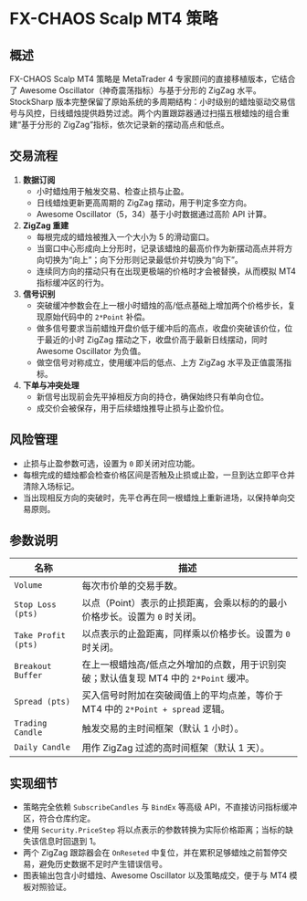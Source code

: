 # FX-CHAOS Scalp MT4 策略

## 概述
FX-CHAOS Scalp MT4 策略是 MetaTrader 4 专家顾问的直接移植版本，它结合了 Awesome Oscillator（神奇震荡指标）与基于分形的 ZigZag 水平。StockSharp 版本完整保留了原始系统的多周期结构：小时级别的蜡烛驱动交易信号与风控，日线蜡烛提供趋势过滤。两个内置跟踪器通过扫描五根蜡烛的组合重建“基于分形的 ZigZag”指标，依次记录新的摆动高点和低点。

## 交易流程
1. **数据订阅**
   - 小时蜡烛用于触发交易、检查止损与止盈。
   - 日线蜡烛更新更高周期的 ZigZag 摆动，用于判定多空方向。
   - Awesome Oscillator（5，34）基于小时数据通过高阶 API 计算。
2. **ZigZag 重建**
   - 每根完成的蜡烛被推入一个大小为 5 的滑动窗口。
   - 当窗口中心形成向上分形时，记录该蜡烛的最高价作为新摆动高点并将方向切换为“向上”；向下分形则记录最低价并切换为“向下”。
   - 连续同方向的摆动只有在出现更极端的价格时才会被替换，从而模拟 MT4 指标缓冲区的行为。
3. **信号识别**
   - 突破缓冲参数会在上一根小时蜡烛的高/低点基础上增加两个价格步长，复现原始代码中的 `2*Point` 补偿。
   - 做多信号要求当前蜡烛开盘价低于缓冲后的高点，收盘价突破该价位，位于最近的小时 ZigZag 摆动之下，收盘价高于最新日线摆动，同时 Awesome Oscillator 为负值。
   - 做空信号对称成立，使用缓冲后的低点、上方 ZigZag 水平及正值震荡指标。
4. **下单与冲突处理**
   - 新信号出现前会先平掉相反方向的持仓，确保始终只有单向仓位。
   - 成交价会被保存，用于后续蜡烛推导止损与止盈价位。

## 风险管理
- 止损与止盈参数可选，设置为 `0` 即关闭对应功能。
- 每根完成的蜡烛都会检查价格区间是否触及止损或止盈，一旦到达立即平仓并清除入场标记。
- 当出现相反方向的突破时，先平仓再在同一根蜡烛上重新进场，以保持单向交易原则。

## 参数说明
| 名称 | 描述 |
| --- | --- |
| `Volume` | 每次市价单的交易手数。 |
| `Stop Loss (pts)` | 以点（Point）表示的止损距离，会乘以标的的最小价格步长。设置为 `0` 时关闭。 |
| `Take Profit (pts)` | 以点表示的止盈距离，同样乘以价格步长。设置为 `0` 时关闭。 |
| `Breakout Buffer` | 在上一根蜡烛高/低点之外增加的点数，用于识别突破；默认值复现 MT4 中的 `2*Point` 缓冲。 |
| `Spread (pts)` | 买入信号时附加在突破阈值上的平均点差，等价于 MT4 中的 `2*Point + spread` 逻辑。 |
| `Trading Candle` | 触发交易的主时间框架（默认 1 小时）。 |
| `Daily Candle` | 用作 ZigZag 过滤的高时间框架（默认 1 天）。 |

## 实现细节
- 策略完全依赖 `SubscribeCandles` 与 `BindEx` 等高级 API，不直接访问指标缓冲区，符合仓库约定。
- 使用 `Security.PriceStep` 将以点表示的参数转换为实际价格距离；当标的缺失该信息时回退到 1。
- 两个 ZigZag 跟踪器会在 `OnReseted` 中复位，并在累积足够蜡烛之前暂停交易，避免历史数据不足时产生错误信号。
- 图表输出包含小时蜡烛、Awesome Oscillator 以及策略成交，便于与 MT4 模板对照验证。
